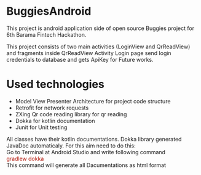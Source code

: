 # BuggiesAndroid
This project is android application side of open source Buggies project for 6th Barama Fintech Hackathon.

This project consists of two main activities (LoginView and QrReadView) and fragments inside QrReadView Activity
Login page send login credentials to database and gets ApiKey for Future works.

<h1>Used technologies</h1>
<ul>
  <li>Model View Presenter Architecture for project code structure</li>
  <li>Retrofit for network requests</li>
  <li>ZXing Qr code reading library for qr reading</li>
  <li>Dokka for kotlin documentation</li>
  <li>Junit for Unit testing </li>
</ul>
All classes have their kotlin documentations. Dokka library generated JavaDoc automaticaly. For this aim need to do this: </br>
Go to Terminal at Android Studio and write following command</br>
<font color="bluew">gradlew dokka</font> </br>
This command will generate all Dacumentations as html format 


